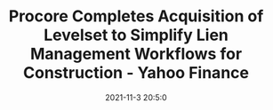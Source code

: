 ---
"title": "Procore Completes Acquisition of Levelset to Simplify Lien Management Workflows for Construction - Yahoo Finance"
"date": "2021-11-3 20:5:0"
"feed_name": "GOOGLENEWSCONSTRUCTION"
"feed_website": "https://news.google.com/search?q=construction%2Bincident&hl=en-US&gl=US&ceid=US:en"
"feed_rss": "https://news.google.com/rss/search?q=construction%2Bincident&hl=en-US&gl=US&ceid=US:en"
"link": "https://finance.yahoo.com/news/procore-completes-acquisition-levelset-simplify-200500436.html"
"source": "{'href': 'https://finance.yahoo.com', 'title': 'Yahoo Finance'}"
"file": "_posts/2021-1-1-ebf516739508caefd3f1d781e244552aeb17517c.md"
"accident": "0"
"drilling": "0"
"dead": "0"
"injured": "0"
"arrested": "0"
"place": "unknown place"
"where": "unknown site"
"causes": "unknown"
"place_uri": "unknown place"
---